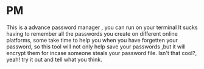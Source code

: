 # PM
This is a advance password manager , you can run on your terminal
It sucks having to remember all the passwords you create on different online platforms,
some take time to help you when you have forgetten your password, so this tool will not only help save your passwords ,but it will encrypt them for incase someone steals your password file.
Isn't that cool?, yeah! try it out and tell what you think.
